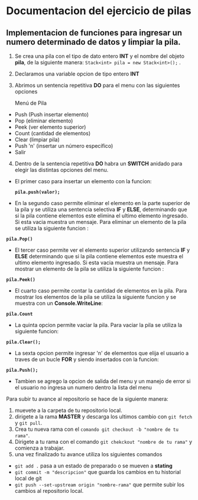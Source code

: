 # Documentacion del ejercicio de pilas

## Implementacion de funciones para ingresar un numero determinado de datos y limpiar la pila.

1. Se crea una pila con el tipo de dato entero **INT** y el nombre del objeto **pila**, de la siguiente manera: `Stack<int> pila = new Stack<int>();`
   .

2. Declaramos una variable opcion de tipo entero **INT**

3. Abrimos un sentencia repetitiva **DO** para el menu con las siguientes opciones

   Menú de Pila

- Push (Push insertar elemento)
- Pop (eliminar elemento)
- Peek (ver elemento superior)
- Count (cantidad de elementos)
- Clear (limpiar pila)
- Push 'n' (insertar un número específico)
- Salir

4. Dentro de la sentencia repetitiva **DO** habra un **SWITCH** anidado para elegir las distintas opciones del menu.

- El primer caso para insertar un elemento con la funcion:

  **`pila.push(valor);`**

- En la segundo caso permite eliminar el elemento en la parte superior de la pila y se utiliza una sentencia selectiva **IF** y **ELSE**, determinando que si la pila contiene elementos este elimina el ultimo elemento ingresado. Si esta vacia muestra un mensaje. Para eliminar un elemento de la pila se utiliza la siguiente funcion :

**`pila.Pop()`**

- El tercer caso permite ver el elemento superior utilizando sentencia **IF** y **ELSE** determinando que si la pila contiene elementos este muestra el ultimo elemento ingresado. Si esta vacia muestra un mensaje. Para mostrar un elemento de la pila se utiliza la siguiente funcion :

**`pila.Peek()`**

- El cuarto caso permite contar la cantidad de elementos en la pila. Para mostrar los elementos de la pila se utiliza la siguiente funcion y se muestra con un **Console.WriteLine**:

**`pila.Count`**

- La quinta opcion permite vaciar la pila. Para vaciar la pila se utiliza la siguiente funcion:

**`pila.Clear();`**

- La sexta opcion permite ingresar 'n' de elementos que elija el usuario a traves de un bucle **FOR** y siendo insertados con la funcion:

**`pila.Push();`**

- Tambien se agrego la opcion de salida del menu y un manejo de error si el usuario no ingresa un numero dentro la lista del menu

Para subir tu avance al repositorio se hace de la siguiente manera:

1. muevete a la carpeta de tu repositorio local.
2. dirigete a la rama **MASTER** y descarga los ultimos cambio con `git fetch` y `git pull`.
3. Crea tu nueva rama con el `comando git checkout -b "nombre de tu rama"`.
4. Dirigete a tu rama con el comando `git chekckout "nombre de tu rama"` y comienza a trabajar.
5. una vez finalizado tu avance utiliza los siguientes comandos

- `git add .` pasa a un estado de preparado o se mueven a **stating**
- `git commit -m "descripcion"` que guarda los cambios en tu historial local de git
- `git push --set-upstream origin "nombre-rama"` que permite subir los cambios al repositorio local.
